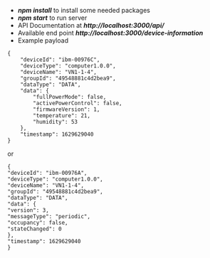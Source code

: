 - ***npm install*** to install some needed packages
- ***npm start*** to run server
- API Documentation at ***http://localhost:3000/api/***
- Available end point ***http://localhost:3000/device-information***
- Example payload
```
{
    "deviceId": "ibm-00976C",
    "deviceType": "computer1.0.0",
    "deviceName": "VN1-1-4",
    "groupId": "49548881c4d2bea9",
    "dataType": "DATA",
    "data": {
        "fullPowerMode": false,
        "activePowerControl": false,
        "firmwareVersion": 1,
        "temperature": 21,
        "humidity": 53
    },
    "timestamp": 1629629040
}
```
or
```
{
"deviceId": "ibm-00976A",
"deviceType": "computer1.0.0",
"deviceName": "VN1-1-4",
"groupId": "49548881c4d2bea9",
"dataType": "DATA",
"data": {
"version": 3,
"messageType": "periodic",
"occupancy": false,
"stateChanged": 0
},
"timestamp": 1629629040
}
```
